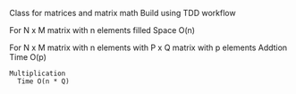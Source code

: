 Class for matrices and matrix math
Build using TDD workflow

For N x M matrix with n elements filled 
  Space O(n)
  
For N x M matrix with n elements with P x Q matrix with p elements
  Addtion
    Time O(p)

    Multiplication
      Time O(n * Q)
